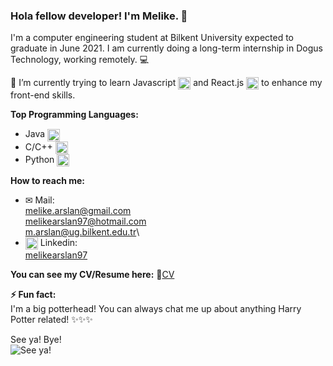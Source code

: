 ### Hola fellow developer! I'm Melike. 👋

I'm a computer engineering student at Bilkent University expected to graduate in June 2021. I am currently doing a long-term internship in Dogus Technology, working remotely. 💻

🌱 I’m currently trying to learn Javascript <img src="https://simpleicons.org/icons/javascript.svg" width="20" align=center> and React.js <img src="https://simpleicons.org/icons/react.svg" width="20" align=center> to enhance my front-end skills.

**Top Programming Languages:**
- Java <img src="https://simpleicons.org/icons/java.svg" width="20" align=center>
- C/C++ <img src="https://simpleicons.org/icons/cplusplus.svg" width="20" align=center>
- Python <img src="https://simpleicons.org/icons/python.svg" width="20" align=center>


**How to reach me:**
- ✉ Mail:\
melike.arslan@gmail.com\
melikearslan97@hotmail.com\
m.arslan@ug.bilkent.edu.tr\
- <img src="https://simpleicons.org/icons/linkedin.svg" width="20" align=center> Linkedin:\
[melikearslan97](https://www.linkedin.com/in/melikearslan97/)

**You can see my CV/Resume here:**
📄[CV](https://drive.google.com/file/d/1fJ_pIKw9hoQ9g1pkR3WaHWd_vBMstcN5/view?usp=sharing)


**⚡ Fun fact:**\
I'm a big potterhead! You can always chat me up about anything Harry Potter related! ✨✨✨

See ya! Bye!\
![See ya!](https://media0.giphy.com/media/xm1Nzhnjfytby/giphy.webp?cid=ecf05e47p07osxuv2xad49tr0p8ngul8apm6fq8ruv6l9use&rid=giphy.webp)


<!--
**melikearslan/melikearslan** is a ✨ _special_ ✨ repository because its `README.md` (this file) appears on your GitHub profile.
-->
